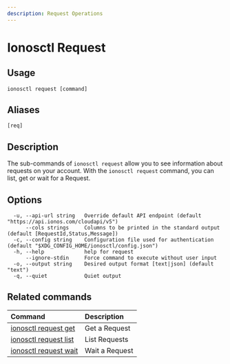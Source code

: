 ```yaml
---
description: Request Operations
---
```


# Ionosctl Request

## Usage

```text
ionosctl request [command]
```

## Aliases

```text
[req]
```

## Description

The sub-commands of `ionosctl request` allow you to see information about requests on your account. With the `ionosctl request` command, you can list, get or wait for a Request.

## Options

```text
  -u, --api-url string   Override default API endpoint (default "https://api.ionos.com/cloudapi/v5")
      --cols strings     Columns to be printed in the standard output (default [RequestId,Status,Message])
  -c, --config string    Configuration file used for authentication (default "$XDG_CONFIG_HOME/ionosctl/config.json")
  -h, --help             help for request
      --ignore-stdin     Force command to execute without user input
  -o, --output string    Desired output format [text|json] (default "text")
  -q, --quiet            Quiet output
```

## Related commands

| Command | Description |
| :--- | :--- |
| [ionosctl request get](get.md) | Get a Request |
| [ionosctl request list](list.md) | List Requests |
| [ionosctl request wait](wait.md) | Wait a Request |

